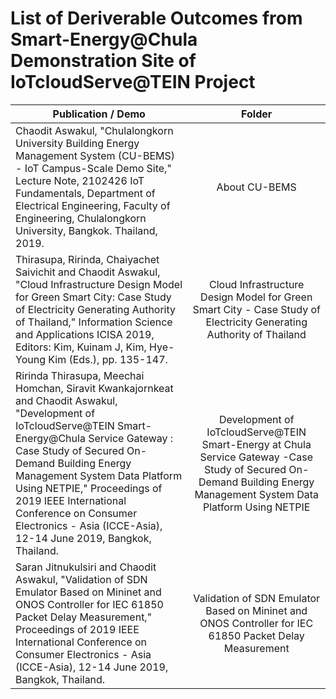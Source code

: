 # List of Deriverable Outcomes from Smart-Energy@Chula Demonstration Site of IoTcloudServe@TEIN Project

| Publication / Demo       | Folder           | 
| ------------- |:-------------:|
|Chaodit Aswakul, "Chulalongkorn University Building Energy Management System (CU-BEMS) - IoT Campus-Scale Demo Site," Lecture Note, 2102426 IoT Fundamentals, Department of Electrical Engineering, Faculty of Engineering, Chulalongkorn University, Bangkok. Thailand, 2019.|About CU-BEMS |
| Thirasupa, Ririnda, Chaiyachet Saivichit and Chaodit Aswakul, "Cloud Infrastructure Design Model for Green Smart City: Case Study of Electricity Generating Authority of Thailand," Information Science and Applications ICISA 2019, Editors: Kim, Kuinam J, Kim, Hye-Young Kim (Eds.), pp. 135-147.     |Cloud Infrastructure Design Model for Green Smart City - Case Study of Electricity Generating Authority of Thailand| 
| Ririnda Thirasupa, Meechai Homchan, Siravit Kwankajornkeat and Chaodit Aswakul, "Development of IoTcloudServe@TEIN Smart-Energy@Chula Service Gateway : Case Study of Secured On-Demand Building Energy Management System Data Platform Using NETPIE," Proceedings of 2019 IEEE International Conference on Consumer Electronics - Asia (ICCE-Asia), 12-14 June 2019, Bangkok, Thailand.     | Development of IoTcloudServe@TEIN Smart-Energy at Chula Service Gateway -Case Study of Secured On-Demand Building Energy Management System Data Platform Using NETPIE     |   
|Saran Jitnukulsiri and Chaodit Aswakul, "Validation of SDN Emulator Based on Mininet and ONOS Controller for IEC 61850 Packet Delay Measurement," Proceedings of 2019 IEEE International Conference on Consumer Electronics - Asia (ICCE-Asia), 12-14 June 2019, Bangkok, Thailand.|Validation of SDN Emulator Based on Mininet and ONOS Controller for IEC 61850 Packet Delay Measurement|
